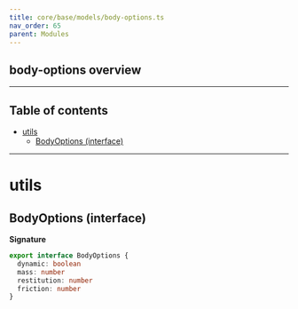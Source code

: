 ```yaml
---
title: core/base/models/body-options.ts
nav_order: 65
parent: Modules
---
```


## body-options overview

---

<h2 class="text-delta">Table of contents</h2>

- [utils](#utils)
  - [BodyOptions (interface)](#bodyoptions-interface)

---

# utils

## BodyOptions (interface)

**Signature**

```ts
export interface BodyOptions {
  dynamic: boolean
  mass: number
  restitution: number
  friction: number
}
```
